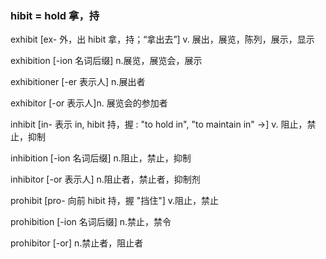 ### hibit = hold 拿，持

exhibit [ex- 外，出 hibit 拿，持；“拿出去”] v. 展出，展览，陈列，展示，显示

exhibition [-ion 名词后缀] n.展览，展览会，展示

exhibitioner [-er 表示人] n.展出者

exhibitor [-or 表示人]n. 展览会的参加者

inhibit [in- 表示 in, hibit 持，握 : "to hold in", "to maintain in" ->] v. 阻止，禁止，抑制

inhibition [-ion 名词后缀] n.阻止，禁止，抑制

inhibitor [-or 表示人] n.阻止者，禁止者，抑制剂

prohibit [pro- 向前 hibit 持，握 "挡住"] v.阻止，禁止

prohibition [-ion 名词后缀] n.禁止，禁令

prohibitor [-or] n.禁止者，阻止者

